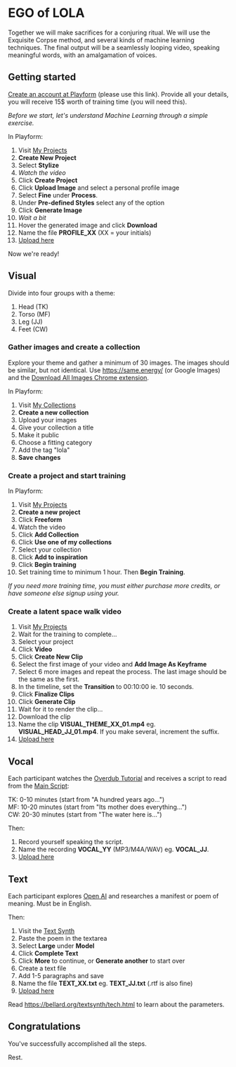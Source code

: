 # EGO of LOLA

Together we will make sacrifices for a conjuring ritual. We will use the Exquisite Corpse method, and several kinds of machine learning techniques. The final output will be a seamlessly looping video, speaking meaningful words, with an amalgamation of voices.

## Getting started

[Create an account at Playform](http://fbuy.me/rB95k) (please use this link). Provide all your details, you will receive 15$ worth of training time (you will need this).

_Before we start, let's understand Machine Learning through a simple exercise._

In Playform:

1. Visit [My Projects](https://create.playform.io/my-projects)
2. **Create New Project**
3. Select **Stylize**
4. _Watch the video_
5. Click **Create Project**
6. Click **Upload Image** and select a personal profile image
7. Select **Fine** under **Process**.
8. Under **Pre-defined Styles** select any of the option
9. Click **Generate Image**
10. _Wait a bit_
11. Hover the generated image and click **Download**
12. Name the file **PROFILE_XX** (XX = your initials)
13. [Upload here](https://bit.ly/3foQRin)

Now we're ready!

## Visual

Divide into four groups with a theme:

1. Head (TK)
2. Torso (MF)
3. Leg (JJ)
4. Feet (CW)

### Gather images and create a collection

Explore your theme and gather a minimum of 30 images. The images should be similar, but not identical. Use https://same.energy/ (or Google Images) and the [Download All Images Chrome extension](https://chrome.google.com/webstore/detail/download-all-images/ifipmflagepipjokmbdecpmjbibjnakm).

In Playform:

1. Visit [My Collections](https://create.playform.io/my-collections)
2. **Create a new collection**
3. Upload your images
4. Give your collection a title
5. Make it public
6. Choose a fitting category
7. Add the tag "lola"
8. **Save changes**

### Create a project and start training

In Playform:

1. Visit [My Projects](https://create.playform.io/my-projects)
2. **Create a new project**
3. Click **Freeform**
4. Watch the video
5. Click **Add Collection**
6. Click **Use one of my collections**
7. Select your collection
8. Click **Add to inspiration**
9. Click **Begin training**
10. Set training time to minimum 1 hour. Then **Begin Training**.

_If you need more training time, you must either purchase more credits, or have someone else signup using your._

### Create a latent space walk video

1. Visit [My Projects](https://create.playform.io/my-projects)
2. Wait for the training to complete…
3. Select your project
4. Click **Video**
5. Click **Create New Clip**
6. Select the first image of your video and **Add Image As Keyframe**
7. Select 6 more images and repeat the process. The last image should be the same as the first.
8. In the timeline, set the **Transition** to 00:10:00 ie. 10 seconds.
9. Click **Finalize Clips**
10. Click **Generate Clip**
11. Wait for it to render the clip…
12. Download the clip
13. Name the clip **VISUAL_THEME_XX_01.mp4** eg. **VISUAL_HEAD_JJ_01.mp4**. If you make several, increment the suffix.
14. [Upload here](https://bit.ly/3foQRin)

## Vocal

Each participant watches the [Overdub Tutorial](https://coda.io/@overdub/overdub-scripts) and receives a script to read from the [Main Script](https://coda.io/@overdub/overdub-scripts/main-script-61):

TK: 0-10 minutes (start from "A hundred years ago…")  
MF: 10-20 minutes (start from "Its mother does everything…")  
CW: 20-30 minutes (start from "The water here is…")

Then:

1. Record yourself speaking the script.
2. Name the recording **VOCAL_YY** (MP3/M4A/WAV) eg. **VOCAL_JJ**.
3. [Upload here](https://bit.ly/3foQRin)

## Text

Each participant explores [Open AI](https://openai.com/) and researches a manifest or poem of meaning. Must be in English.

Then:

1. Visit the [Text Synth](https://bellard.org/textsynth/)
2. Paste the poem in the textarea
3. Select **Large** under **Model**
4. Click **Complete Text**
5. Click **More** to continue, or **Generate another** to start over
6. Create a text file
7. Add 1-5 paragraphs and save
8. Name the file **TEXT_XX.txt** eg. **TEXT_JJ.txt** (.rtf is also fine)
9. [Upload here](https://bit.ly/3foQRin)

Read https://bellard.org/textsynth/tech.html to learn about the parameters.

## Congratulations

You've successfully accomplished all the steps.

Rest.
